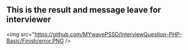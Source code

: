 ## This is the result and message leave for interviewer

<img src="https://github.com/MYwavePSSD/InterviewQuestion-PHP-Basic/Finish/error.PNG />

